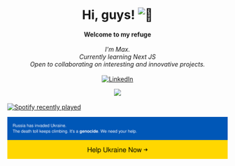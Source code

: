 <h1 align="center">Hi, guys! <img src="https://github.com/wervlad/wervlad/assets/24524555/766d336d-b87d-44ba-807c-c51de2bc6b4d" width="28px" alt="👋"></h1>

<p align="center">
    <b>Welcome to my refuge</b><br><br>
    <i>
        I'm Max.<br>
        Currently learning Next JS<br>
        Open to collaborating on interesting and innovative projects.<br>
    </i><br>
    <a href="https://www.linkedin.com/in/maksym-t-9666a5277/">
        <img src="https://img.shields.io/badge/LinkedIn-blue?style=flat-square&logo=linkedin" alt="LinkedIn">
    </a>

<p align="center">
  <img src="https://media.giphy.com/media/ix8dIWbEovToc/giphy.gif" width="200px"/>
</p>

[![Spotify recently played](https://spotify-recently-played-readme.vercel.app/api?user=k6exo4kx0cd78lezikfy68wmi&count=1)](https://open.spotify.com/user/k6exo4kx0cd78lezikfy68wmi)

[![Stand With Ukraine](https://raw.githubusercontent.com/vshymanskyy/StandWithUkraine/main/banner2-direct.svg)](https://vshymanskyy.github.io/StandWithUkraine)

